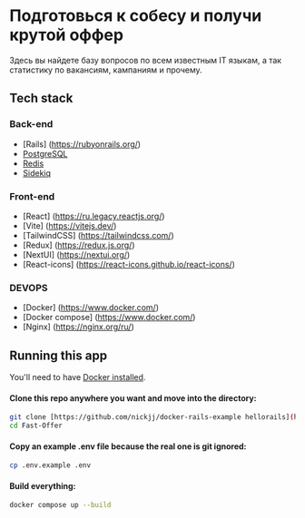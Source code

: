 # Подготовься к собесу и получи крутой оффер

Здесь вы найдете базу вопросов по всем известным IT языкам, а так статистику по вакансиям, кампаниям и прочему.

## Tech stack


### Back-end
- [Rails] (https://rubyonrails.org/)
- [PostgreSQL](https://www.postgresql.org/)
- [Redis](https://redis.io/)
- [Sidekiq](https://github.com/mperham/sidekiq)

### Front-end
- [React] (https://ru.legacy.reactjs.org/)
- [Vite] (https://vitejs.dev/)
- [TailwindCSS] (https://tailwindcss.com/)
- [Redux] (https://redux.js.org/)
- [NextUI] (https://nextui.org/)
- [React-icons] (https://react-icons.github.io/react-icons/)

### DEVOPS
- [Docker] (https://www.docker.com/)
- [Docker compose] (https://www.docker.com/)
- [Nginx] (https://nginx.org/ru/)


## Running this app

You'll need to have [Docker installed](https://docs.docker.com/get-docker/).

#### Clone this repo anywhere you want and move into the directory:

```sh
git clone [https://github.com/nickjj/docker-rails-example hellorails](https://github.com/Onizukachi/Fast-Offer.git)
cd Fast-Offer
```

#### Copy an example .env file because the real one is git ignored:

```sh
cp .env.example .env
```

#### Build everything:

```sh
docker compose up --build
```
